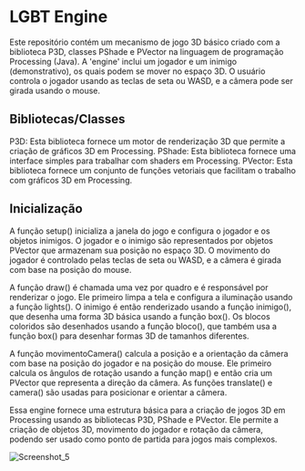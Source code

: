 # LGBT Engine

Este repositório contém um mecanismo de jogo 3D básico criado com a biblioteca P3D, classes PShade e PVector na linguagem de programação Processing (Java). A 'engine' inclui um jogador e um inimigo (demonstrativo), os quais podem se mover no espaço 3D. O usuário controla o jogador usando as teclas de seta ou WASD, e a câmera pode ser girada usando o mouse.

## Bibliotecas/Classes
P3D: Esta biblioteca fornece um motor de renderização 3D que permite a criação de gráficos 3D em Processing.
PShade: Esta biblioteca fornece uma interface simples para trabalhar com shaders em Processing.
PVector: Esta biblioteca fornece um conjunto de funções vetoriais que facilitam o trabalho com gráficos 3D em Processing.

## Inicialização
A função setup() inicializa a janela do jogo e configura o jogador e os objetos inimigos. O jogador e o inimigo são representados por objetos PVector que armazenam sua posição no espaço 3D. O movimento do jogador é controlado pelas teclas de seta ou WASD, e a câmera é girada com base na posição do mouse.

A função draw() é chamada uma vez por quadro e é responsável por renderizar o jogo. Ele primeiro limpa a tela e configura a iluminação usando a função lights(). O inimigo é então renderizado usando a função inimigo(), que desenha uma forma 3D básica usando a função box(). Os blocos coloridos são desenhados usando a função bloco(), que também usa a função box() para desenhar formas 3D de tamanhos diferentes.

A função movimentoCamera() calcula a posição e a orientação da câmera com base na posição do jogador e na posição do mouse. Ele primeiro calcula os ângulos de rotação usando a função map() e então cria um PVector que representa a direção da câmera. As funções translate() e camera() são usadas para posicionar e orientar a câmera.

Essa engine fornece uma estrutura básica para a criação de jogos 3D em Processing usando as bibliotecas P3D, PShade e PVector. Ele permite a criação de objetos 3D, movimento do jogador e rotação da câmera, podendo ser usado como ponto de partida para jogos mais complexos.

![Screenshot_5](https://user-images.githubusercontent.com/45906809/235815387-fe450b5c-36b8-4774-999c-115f7ce624d4.png)
